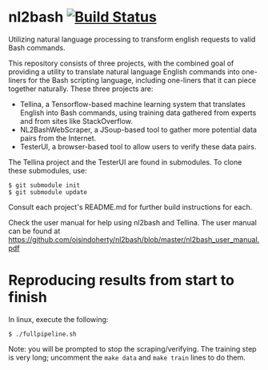 # nl2bash [![Build Status](https://travis-ci.org/oisindoherty/nl2bash.svg?branch=master)](https://travis-ci.org/oisindoherty/nl2bash)
Utilizing natural language processing to transform english requests to valid Bash commands.

This repository consists of three projects, with the combined goal of providing a utility
to translate natural language English commands into one-liners for the Bash scripting language,
including one-liners that it can piece together naturally. These three projects are:

- Tellina, a Tensorflow-based machine learning system that translates English into Bash 
  commands, using training data gathered from experts and from sites like StackOverflow.
- NL2BashWebScraper, a JSoup-based tool to gather more potential data pairs from the Internet.
- TesterUI, a browser-based tool to allow users to verify these data pairs.

The Tellina project and the TesterUI are found in submodules.
To clone these submodules, use:

    $ git submodule init
    $ git submodule update

Consult each project's README.md for further build instructions for each.

Check the user manual for help using nl2bash and Tellina. The user manual can be found at
https://github.com/oisindoherty/nl2bash/blob/master/nl2bash_user_manual.pdf

# Reproducing results from start to finish
In linux, execute the following:

    $ ./fullpipeline.sh
    
Note: you will be prompted to stop the scraping/verifying.
The training step is very long; uncomment the `make data` and `make train` lines to do them.
